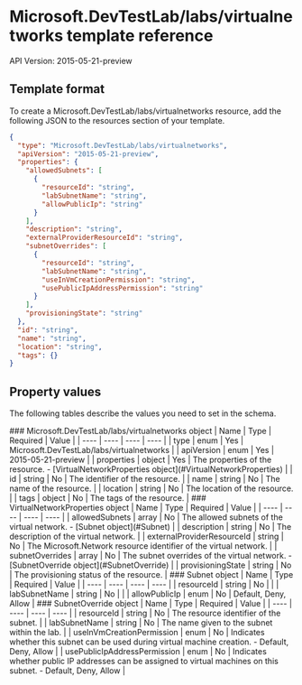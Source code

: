 # Microsoft.DevTestLab/labs/virtualnetworks template reference
API Version: 2015-05-21-preview
## Template format

To create a Microsoft.DevTestLab/labs/virtualnetworks resource, add the following JSON to the resources section of your template.

```json
{
  "type": "Microsoft.DevTestLab/labs/virtualnetworks",
  "apiVersion": "2015-05-21-preview",
  "properties": {
    "allowedSubnets": [
      {
        "resourceId": "string",
        "labSubnetName": "string",
        "allowPublicIp": "string"
      }
    ],
    "description": "string",
    "externalProviderResourceId": "string",
    "subnetOverrides": [
      {
        "resourceId": "string",
        "labSubnetName": "string",
        "useInVmCreationPermission": "string",
        "usePublicIpAddressPermission": "string"
      }
    ],
    "provisioningState": "string"
  },
  "id": "string",
  "name": "string",
  "location": "string",
  "tags": {}
}
```
## Property values

The following tables describe the values you need to set in the schema.

<a id="Microsoft.DevTestLab/labs/virtualnetworks" />
### Microsoft.DevTestLab/labs/virtualnetworks object
|  Name | Type | Required | Value |
|  ---- | ---- | ---- | ---- |
|  type | enum | Yes | Microsoft.DevTestLab/labs/virtualnetworks |
|  apiVersion | enum | Yes | 2015-05-21-preview |
|  properties | object | Yes | The properties of the resource. - [VirtualNetworkProperties object](#VirtualNetworkProperties) |
|  id | string | No | The identifier of the resource. |
|  name | string | No | The name of the resource. |
|  location | string | No | The location of the resource. |
|  tags | object | No | The tags of the resource. |


<a id="VirtualNetworkProperties" />
### VirtualNetworkProperties object
|  Name | Type | Required | Value |
|  ---- | ---- | ---- | ---- |
|  allowedSubnets | array | No | The allowed subnets of the virtual network. - [Subnet object](#Subnet) |
|  description | string | No | The description of the virtual network. |
|  externalProviderResourceId | string | No | The Microsoft.Network resource identifier of the virtual network. |
|  subnetOverrides | array | No | The subnet overrides of the virtual network. - [SubnetOverride object](#SubnetOverride) |
|  provisioningState | string | No | The provisioning status of the resource. |


<a id="Subnet" />
### Subnet object
|  Name | Type | Required | Value |
|  ---- | ---- | ---- | ---- |
|  resourceId | string | No |  |
|  labSubnetName | string | No |  |
|  allowPublicIp | enum | No | Default, Deny, Allow |


<a id="SubnetOverride" />
### SubnetOverride object
|  Name | Type | Required | Value |
|  ---- | ---- | ---- | ---- |
|  resourceId | string | No | The resource identifier of the subnet. |
|  labSubnetName | string | No | The name given to the subnet within the lab. |
|  useInVmCreationPermission | enum | No | Indicates whether this subnet can be used during virtual machine creation. - Default, Deny, Allow |
|  usePublicIpAddressPermission | enum | No | Indicates whether public IP addresses can be assigned to virtual machines on this subnet. - Default, Deny, Allow |

